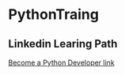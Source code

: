# PythonTraing
## Linkedin Learing Path
[Become a Python Developer link](https://www.linkedin.com/learning/paths/become-a-python-developer)
